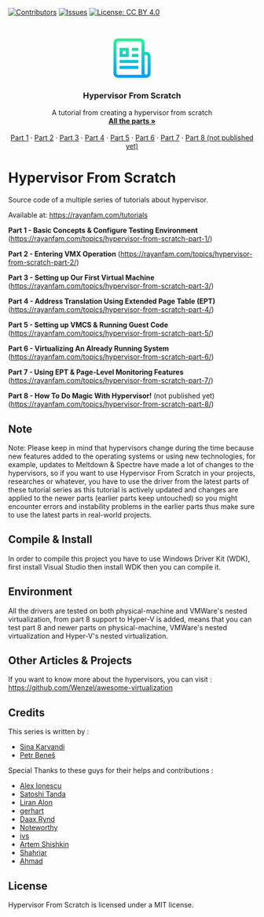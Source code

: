 [![Contributors][contributors-shield]][contributors-url]
[![Issues][issues-shield]][issues-url]
[![License: CC BY 4.0](https://img.shields.io/badge/License-CC%20BY%204.0-lightgrey.svg)](https://creativecommons.org/licenses/by/4.0/)

<br />
<p align="center">
  <a href="https://rayanfam.com">
    <img src="images/logo.png" alt="Logo" width="80" height="80">
  </a>

  <h3 align="center">Hypervisor From Scratch</h3>

  <p align="center">
    A tutorial from creating a hypervisor from scratch
    <br />
    <a href="https://rayanfam.com/tutorials/"><strong>All the parts »</strong></a>
    <br />
    <br />
    <a href="https://rayanfam.com/topics/hypervisor-from-scratch-part-1/">Part 1</a>
    ·
    <a href="https://rayanfam.com/topics/hypervisor-from-scratch-part-2/">Part 2</a>
    ·
	<a href="https://rayanfam.com/topics/hypervisor-from-scratch-part-3/">Part 3</a>
    ·
	<a href="https://rayanfam.com/topics/hypervisor-from-scratch-part-4/">Part 4</a>
    ·
	<a href="https://rayanfam.com/topics/hypervisor-from-scratch-part-5/">Part 5</a>
    ·
	<a href="https://rayanfam.com/topics/hypervisor-from-scratch-part-6/">Part 6</a>
    ·
	<a href="https://rayanfam.com/topics/hypervisor-from-scratch-part-7/">Part 7</a>
    ·
	<a href="https://rayanfam.com/topics/hypervisor-from-scratch-part-8/">Part 8 (not published yet)</a>
  </p>
</p>

# Hypervisor From Scratch
Source code of a multiple series of tutorials about hypervisor. 

Available at: https://rayanfam.com/tutorials


**Part 1 - Basic Concepts & Configure Testing Environment**
(https://rayanfam.com/topics/hypervisor-from-scratch-part-1/)


**Part 2 - Entering VMX Operation** 
(https://rayanfam.com/topics/hypervisor-from-scratch-part-2/)


**Part 3 - Setting up Our First Virtual Machine** 
(https://rayanfam.com/topics/hypervisor-from-scratch-part-3/)


**Part 4 - Address Translation Using Extended Page Table (EPT)** 
(https://rayanfam.com/topics/hypervisor-from-scratch-part-4/)


**Part 5 - Setting up VMCS &amp; Running Guest Code** 
(https://rayanfam.com/topics/hypervisor-from-scratch-part-5/)


**Part 6 - Virtualizing An Already Running System** 
(https://rayanfam.com/topics/hypervisor-from-scratch-part-6/)


**Part 7 - Using EPT & Page-Level Monitoring Features** 
(https://rayanfam.com/topics/hypervisor-from-scratch-part-7/)


**Part 8 - How To Do Magic With Hypervisor!** (not published yet)
(https://rayanfam.com/topics/hypervisor-from-scratch-part-8/)

## Note

Note: Please keep in mind that hypervisors change during the time because new features added to the operating systems or using new technologies, for example, updates to Meltdown & Spectre have made a lot of changes to the hypervisors, so if you want to use Hypervisor From Scratch in your projects, researches or whatever, you have to use the driver from the latest parts of these tutorial series as this tutorial is actively updated and changes are applied to the newer parts (earlier parts keep untouched) so you might encounter errors and instability problems in the earlier parts thus make sure to use the latest parts in real-world projects.



## Compile & Install

In order to compile this project you have to use Windows Driver Kit (WDK), first install Visual Studio then install WDK then you can compile it.

## Environment

All the drivers are tested on both physical-machine and VMWare's nested virtualization, from part 8 support to Hyper-V is added, means that you can test part 8 and newer parts on physical-machine, VMWare's nested virtualization and Hyper-V's nested virtualization.


## Other Articles & Projects

If you want to know more about the hypervisors, you can visit : https://github.com/Wenzel/awesome-virtualization

## Credits
 This series is written by :<br />
- <a href="https://twitter.com/Intel80x86">Sina Karvandi</a><br />
- <a href="https://twitter.com/PetrBenes">Petr Beneš</a><br />

 Special Thanks to these guys for their helps and contributions :<br />
- <a href="https://twitter.com/aionescu">Alex Ionescu</a><br />
- <a href="https://twitter.com/standa_t">Satoshi Tanda</a><br />
- <a href="https://twitter.com/Liran_Alon">Liran Alon</a><br />
- <a href="https://twitter.com/gerhart_x">gerhart</a><br />
- <a href="https://twitter.com/daax_rynd">Daax Rynd</a><br />
- <a href="https://twitter.com/LordNoteworthy">Noteworthy</a><br />
- <a href="https://twitter.com/ivansprundel">ivs</a><br />
- <a href="https://twitter.com/honorary_bot">Artem Shishkin</a><br />
- <a href="https://twitter.com/Shahriare8">Shahriar</a><br />
- <a href="https://twitter.com/amdgzi">Ahmad</a><br />


<!-- LICENSE -->
## License

Hypervisor From Scratch is licensed under a MIT license.

[contributors-shield]: https://img.shields.io/github/contributors/othneildrew/Best-README-Template.svg?style=flat-square
[contributors-url]: https://github.com/SinaKarvandi/Hypervisor-From-Scratch/graphs/contributors
[forks-shield]: https://img.shields.io/github/forks/othneildrew/Best-README-Template.svg?style=flat-square
[forks-url]: https://github.com/SinaKarvandi/Hypervisor-From-Scratch/network/members
[stars-shield]: https://img.shields.io/github/stars/othneildrew/Best-README-Template.svg?style=flat-square
[stars-url]: https://github.com/SinaKarvandi/Hypervisor-From-Scratch/stargazers
[issues-shield]: https://img.shields.io/github/issues/othneildrew/Best-README-Template.svg?style=flat-square
[issues-url]: https://github.com/SinaKarvandi/Hypervisor-From-Scratch/issues
